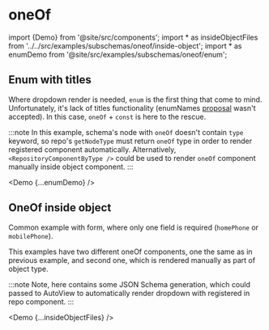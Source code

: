# oneOf

import {Demo} from '@site/src/components';
import * as insideObjectFiles from '../../src/examples/subschemas/oneof/inside-object';
import * as enumDemo from '@site/src/examples/subschemas/oneof/enum';

## Enum with titles

Where dropdown render is needed, `enum` is the first thing that come to mind. Unfortunately, it's lack of titles functionality (enumNames [proposal](https://github.com/rjsf-team/react-jsonschema-form/issues/532) wasn't accepted).
In this case, `oneOf` + `const` is here to the rescue.

:::note
In this example, schema's node with `oneOf` doesn't contain `type` keyword, so repo's `getNodeType` must return `oneOf` type in order to render registered component automatically.
Alternatively, `<RepositoryComponentByType />` could be used to render `oneOf` component manually inside object component.
:::


<Demo {...enumDemo} />

## OneOf inside object

Common example with form, where only one field is required (`homePhone` or `mobilePhone`).

This examples have two different oneOf components, one the same as in previous example, and second one, which is rendered manually as part of object type.

:::note
Note, here <CustomOneOfComponent /> contains some JSON Schema generation, which could passed to AutoView to automatically render dropdown with registered in repo component.
:::


<Demo {...insideObjectFiles} />
